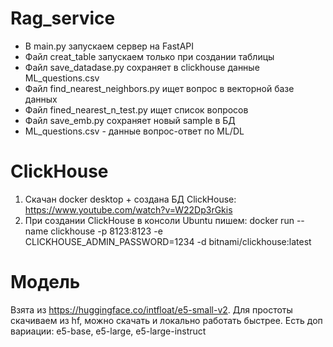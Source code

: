 # Rag_service
- В main.py запускаем сервер на FastAPI
- Файл creat_table запускаем только при создании таблицы
- Файл save_datadase.py сохраняет в clickhouse данные ML_questions.csv
- Файл find_nearest_neighbors.py ищет вопрос в векторной базе данных
- Файл fined_nearest_n_test.py ищет список вопросов
- Файл save_emb.py сохраняет новый sample в БД
- ML_questions.csv - данные вопрос-ответ по ML/DL
# ClickHouse
1) Скачан docker desktop + создана БД ClickHouse: https://www.youtube.com/watch?v=W22Dp3rGkis
2) При создании ClickHouse в консоли Ubuntu пишем: docker run --name clickhouse -p 8123:8123 -e CLICKHOUSE_ADMIN_PASSWORD=1234 -d bitnami/clickhouse:latest
# Модель
Взята из https://huggingface.co/intfloat/e5-small-v2. Для простоты скачиваем из hf, можно скачать и локально работать быстрее. Есть доп вариации: e5-base, e5-large, e5-large-instruct